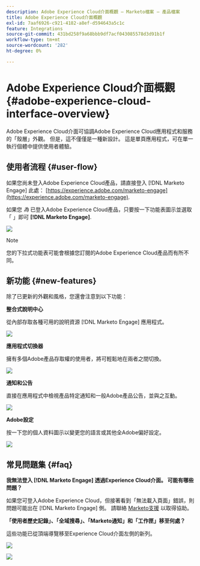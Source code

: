 ```yaml
---
description: Adobe Experience Cloud介面概觀 — Marketo檔案 — 產品檔案
title: Adobe Experience Cloud介面概觀
exl-id: 7aaf6926-c921-4182-a8ef-d594643a5c1c
feature: Integrations
source-git-commit: 431bd258f9a68bbb9df7acf043085578d3d91b1f
workflow-type: tm+mt
source-wordcount: '282'
ht-degree: 0%

---
```


# Adobe Experience Cloud介面概觀 {#adobe-experience-cloud-interface-overview}

Adobe Experience Cloud介面可協調Adobe Experience Cloud應用程式和服務的「殼層」外觀。 但是，這不僅僅是一種新設計。 這是單頁應用程式，可在單一執行個體中提供使用者體驗。

## 使用者流程 {#user-flow}

如果您尚未登入Adobe Experience Cloud產品，請直接登入 [!DNL Marketo Engage] 此處： [https://experience.adobe.com/marketo-engage](https://experience.adobe.com/marketo-engage).

如果您 _為_ 已登入Adobe Experience Cloud產品，只要按一下功能表圖示並選取「 」即可 **[!DNL Marketo Engage]**.

![](assets/unified-shell-overview-1.png)

>[!NOTE]
>
>您的下拉式功能表可能會根據您訂閱的Adobe Experience Cloud產品而有所不同。

## 新功能 {#new-features}

除了已更新的外觀和風格，您還會注意到以下功能：

**整合式說明中心**

從內部存取各種可用的說明資源 [!DNL Marketo Engage] 應用程式。

![](assets/unified-shell-overview-2.png)

**應用程式切換器**

擁有多個Adobe產品存取權的使用者，將可輕鬆地在兩者之間切換。

![](assets/unified-shell-overview-3.png)

**通知和公告**

直接在應用程式中檢視產品特定通知和一般Adobe產品公告，並與之互動。

![](assets/unified-shell-overview-4.png)

**Adobe設定**

按一下您的個人資料圖示以變更您的語言或其他全Adobe偏好設定。

![](assets/unified-shell-overview-5.png)

## 常見問題集 {#faq}

**我無法登入 [!DNL Marketo Engage] 透過Experience Cloud介面。 可能有哪些問題？**

如果您可登入Adobe Experience Cloud，但接著看到「無法載入頁面」錯誤，則問題可能出在 [!DNL Marketo Engage] 側。 請聯絡 [Marketo支援](https://nation.marketo.com/t5/support/ct-p/Support) 以取得協助。

**「使用者歷史記錄」、「全域搜尋」、「Marketo通知」和「工作匣」移至何處？**

這些功能已從頂端導覽移至Experience Cloud介面左側的新列。

![](assets/unified-shell-overview-6.png)

![](assets/unified-shell-overview-7.png)
